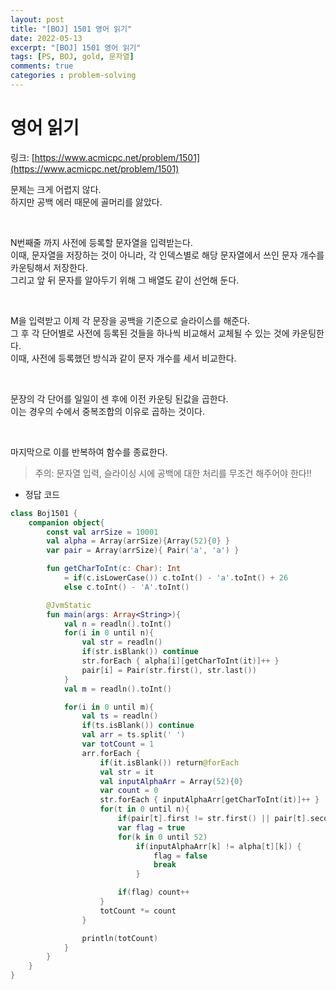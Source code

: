 ```yaml
---
layout: post
title: "[BOJ] 1501 영어 읽기"
date: 2022-05-13
excerpt: "[BOJ] 1501 영어 읽기"
tags: [PS, BOJ, gold, 문자열]
comments: true
categories : problem-solving
---
```


# 영어 읽기

링크: [https://www.acmicpc.net/problem/1501](https://www.acmicpc.net/problem/1501)

문제는 크게 어렵지 않다.    
하지만 공백 에러 때문에 골머리를 앓았다.    

<br>

N번째줄 까지 사전에 등록할 문자열을 입력받는다.    
이때, 문자열을 저장하는 것이 아니라, 각 인덱스별로 해당 문자열에서 쓰인 문자 개수를 카운팅해서 저장한다.    
그리고 앞 뒤 문자를 알아두기 위해 그 배열도 같이 선언해 둔다.    

<br>

M을 입력받고 이제 각 문장을 공백을 기준으로 슬라이스를 해준다.    
그 후 각 단어별로 사전에 등록된 것들을 하나씩 비교해서 교체될 수 있는 것에 카운팅한다.    
이때, 사전에 등록했던 방식과 같이 문자 개수를 세서 비교한다.    

<br>

문장의 각 단어를 일일이 센 후에 이전 카운팅 된값을 곱한다.    
이는 경우의 수에서 중복조합의 이유로 곱하는 것이다.    

<br>

마지막으로 이를 반복하여 함수를 종료한다.

> 주의: 문자열 입력, 슬라이싱 시에 공백에 대한 처리를 무조건 해주어야 한다!!

- 정답 코드

```kotlin
class Boj1501 {
    companion object{
        const val arrSize = 10001
        val alpha = Array(arrSize){Array(52){0} }
        var pair = Array(arrSize){ Pair('a', 'a') }

        fun getCharToInt(c: Char): Int
            = if(c.isLowerCase()) c.toInt() - 'a'.toInt() + 26
            else c.toInt() - 'A'.toInt()

        @JvmStatic
        fun main(args: Array<String>){
            val n = readln().toInt()
            for(i in 0 until n){
                val str = readln()
                if(str.isBlank()) continue
                str.forEach { alpha[i][getCharToInt(it)]++ }
                pair[i] = Pair(str.first(), str.last())
            }
            val m = readln().toInt()

            for(i in 0 until m){
                val ts = readln()
                if(ts.isBlank()) continue
                val arr = ts.split(' ')
                var totCount = 1
                arr.forEach {
                    if(it.isBlank()) return@forEach
                    val str = it
                    val inputAlphaArr = Array(52){0}
                    var count = 0
                    str.forEach { inputAlphaArr[getCharToInt(it)]++ }
                    for(t in 0 until n){
                        if(pair[t].first != str.first() || pair[t].second != str.last()) continue
                        var flag = true
                        for(k in 0 until 52)
                            if(inputAlphaArr[k] != alpha[t][k]) {
                                flag = false
                                break
                            }

                        if(flag) count++
                    }
                    totCount *= count
                }

                println(totCount)
            }
        }
    }
}
```